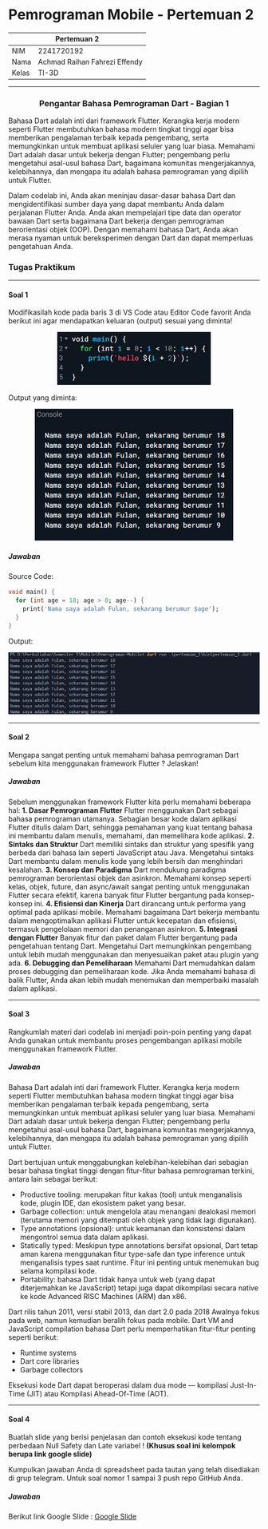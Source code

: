# Pemrograman Mobile - Pertemuan 2

<table>
  <thead>
    <th colspan="2" style="text-align: center;">Pertemuan 2</th>
  </thead>
  <tbody>
    <tr>
      <td>NIM</td>
      <td>2241720192</td>
    </tr>
    <tr>
      <td>Nama</td>
      <td>Achmad Raihan Fahrezi Effendy</td>
    </tr>
    <tr>
      <td>Kelas</td>
      <td>TI-3D</td>
    </tr>
</table>

---

<h3 style="text-align: center; font-weight: bold;">
Pengantar Bahasa Pemrograman Dart - Bagian 1
</h3>

Bahasa Dart adalah inti dari framework Flutter. Kerangka kerja modern seperti Flutter membutuhkan bahasa modern tingkat tinggi agar bisa memberikan pengalaman terbaik kepada pengembang, serta memungkinkan untuk membuat aplikasi seluler yang luar biasa. Memahami Dart adalah dasar untuk bekerja dengan Flutter; pengembang perlu mengetahui asal-usul bahasa Dart, bagaimana komunitas mengerjakannya, kelebihannya, dan mengapa itu adalah bahasa pemrograman yang dipilih untuk Flutter.

Dalam codelab ini, Anda akan meninjau dasar-dasar bahasa Dart dan mengidentifikasi sumber daya yang dapat membantu Anda dalam perjalanan Flutter Anda. Anda akan mempelajari tipe data dan operator bawaan Dart serta bagaimana Dart bekerja dengan pemrograman berorientasi objek (OOP). Dengan memahami bahasa Dart, Anda akan merasa nyaman untuk bereksperimen dengan Dart dan dapat memperluas pengetahuan Anda.

### Tugas Praktikum

---

#### Soal 1
Modifikasilah kode pada baris 3 di VS Code atau Editor Code favorit Anda berikut ini agar mendapatkan keluaran (output) sesuai yang diminta!
<div align="center">
<img src="assets/pertemuan_2/image_1.png" alt="image">
</div>

Output yang diminta:
<div align="center">
<img src="assets/pertemuan_2/image_2.png" alt="image">
</div>

##### Jawaban
Source Code:
```dart
void main() {
  for (int age = 18; age > 8; age--) {
    print('Nama saya adalah Fulan, sekarang berumur $age');
  }
}
```

Output:
<div align="center">
<img src="assets/pertemuan_2/output_1.png" alt="image">
</div>

---

#### Soal 2
Mengapa sangat penting untuk memahami bahasa pemrograman Dart sebelum kita menggunakan framework Flutter ? Jelaskan!

##### Jawaban

Sebelum menggunakan framework Flutter kita perlu memahami beberapa hal:
**1. Dasar Pemrograman Flutter**
Flutter menggunakan Dart sebagai bahasa pemrograman utamanya. Sebagian besar kode dalam aplikasi Flutter ditulis dalam Dart, sehingga pemahaman yang kuat tentang bahasa ini membantu dalam menulis, memahami, dan memelihara kode aplikasi.
**2. Sintaks dan Struktur**
Dart memiliki sintaks dan struktur yang spesifik yang berbeda dari bahasa lain seperti JavaScript atau Java. Mengetahui sintaks Dart membantu dalam menulis kode yang lebih bersih dan menghindari kesalahan.
**3. Konsep dan Paradigma**
Dart mendukung paradigma pemrograman berorientasi objek dan asinkron. Memahami konsep seperti kelas, objek, future, dan async/await sangat penting untuk menggunakan Flutter secara efektif, karena banyak fitur Flutter bergantung pada konsep-konsep ini.
**4. Efisiensi dan Kinerja**
Dart dirancang untuk performa yang optimal pada aplikasi mobile. Memahami bagaimana Dart bekerja membantu dalam mengoptimalkan aplikasi Flutter untuk kecepatan dan efisiensi, termasuk pengelolaan memori dan penanganan asinkron.
**5. Integrasi dengan Flutter**
Banyak fitur dan paket dalam Flutter bergantung pada pengetahuan tentang Dart. Mengetahui Dart memungkinkan pengembang untuk lebih mudah menggunakan dan menyesuaikan paket atau plugin yang ada.
**6. Debugging dan Pemeliharaan**
Memahami Dart memudahkan dalam proses debugging dan pemeliharaan kode. Jika Anda memahami bahasa di balik Flutter, Anda akan lebih mudah menemukan dan memperbaiki masalah dalam aplikasi.

---

#### Soal 3
Rangkumlah materi dari codelab ini menjadi poin-poin penting yang dapat Anda gunakan untuk membantu proses pengembangan aplikasi mobile menggunakan framework Flutter.

##### Jawaban

Bahasa Dart adalah inti dari framework Flutter. Kerangka kerja modern seperti Flutter membutuhkan bahasa modern tingkat tinggi agar bisa memberikan pengalaman terbaik kepada pengembang, serta memungkinkan untuk membuat aplikasi seluler yang luar biasa. Memahami Dart adalah dasar untuk bekerja dengan Flutter; pengembang perlu mengetahui asal-usul bahasa Dart, bagaimana komunitas mengerjakannya, kelebihannya, dan mengapa itu adalah bahasa pemrograman yang dipilih untuk Flutter.

Dart bertujuan untuk menggabungkan kelebihan-kelebihan dari sebagian besar bahasa tingkat tinggi dengan fitur-fitur bahasa pemrograman terkini, antara lain sebagai berikut:

- Productive tooling: merupakan fitur kakas (tool) untuk menganalisis kode, plugin IDE, dan ekosistem paket yang besar.
- Garbage collection: untuk mengelola atau menangani dealokasi memori (terutama memori yang ditempati oleh objek yang tidak lagi digunakan).
- Type annotations (opsional): untuk keamanan dan konsistensi dalam mengontrol semua data dalam aplikasi.
- Statically typed: Meskipun type annotations bersifat opsional, Dart tetap aman karena menggunakan fitur type-safe dan type inference untuk menganalisis types saat runtime. Fitur ini penting untuk menemukan bug selama kompilasi kode.
- Portability: bahasa Dart tidak hanya untuk web (yang dapat diterjemahkan ke JavaScript) tetapi juga dapat dikompilasi secara native ke kode Advanced RISC Machines (ARM) dan x86.

Dart rilis tahun 2011, versi stabil 2013, dan dart 2.0 pada 2018
Awalnya fokus pada web, namun kemudian beralih fokus pada mobile.
Dart VM and JavaScript compilation
bahasa Dart perlu memperhatikan fitur-fitur penting seperti berikut:
- Runtime systems
- Dart core libraries
- Garbage collectors

Eksekusi kode Dart dapat beroperasi dalam dua mode — kompilasi Just-In-Time (JIT) atau Kompilasi Ahead-Of-Time (AOT). 

---

#### Soal 4
Buatlah slide yang berisi penjelasan dan contoh eksekusi kode tentang perbedaan Null Safety dan Late variabel ! **(Khusus soal ini kelompok berupa link google slide)**

Kumpulkan jawaban Anda di spreadsheet pada tautan yang telah disediakan di grup telegram. Untuk soal nomor 1 sampai 3 push repo GitHub Anda.

##### Jawaban
Berikut link Google Slide : [Google Slide](https://docs.google.com/presentation/d/1qXPq_7wM58CiylAD3zQ9ojNNUfDdGOFQetuMqXtPqMM/edit?usp=sharing)